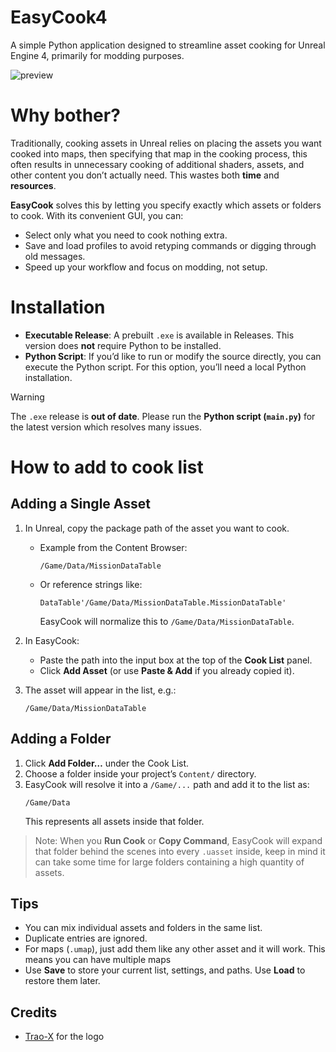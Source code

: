 # EasyCook4
A simple Python application designed to streamline asset cooking for Unreal Engine 4, primarily for modding purposes.

![preview](resources/preview.png)

# Why bother?
Traditionally, cooking assets in Unreal relies on placing the assets you want cooked into maps, then specifying that map in the cooking process, this often results in unnecessary cooking of additional shaders, assets, and other content you don’t actually need. This wastes both **time** and **resources**.

**EasyCook** solves this by letting you specify exactly which assets or folders to cook. With its convenient GUI, you can:
* Select only what you need to cook nothing extra.
* Save and load profiles to avoid retyping commands or digging through old messages.
* Speed up your workflow and focus on modding, not setup.

# Installation
* **Executable Release**: A prebuilt `.exe` is available in Releases. This version does **not** require Python to be installed.
* **Python Script**: If you’d like to run or modify the source directly, you can execute the Python script. For this option, you’ll need a local Python installation.

> [!WARNING]  
> The `.exe` release is **out of date**. Please run the **Python script (`main.py`)** for the latest version which resolves many issues.


# How to add to cook list

## Adding a Single Asset

1. In Unreal, copy the package path of the asset you want to cook.
   * Example from the Content Browser:
     ```
     /Game/Data/MissionDataTable
     ```
   * Or reference strings like:
     ```
     DataTable'/Game/Data/MissionDataTable.MissionDataTable'
     ```
     EasyCook will normalize this to `/Game/Data/MissionDataTable`.

2. In EasyCook:
   * Paste the path into the input box at the top of the **Cook List** panel.
   * Click **Add Asset** (or use **Paste & Add** if you already copied it).

3. The asset will appear in the list, e.g.:
   ```
   /Game/Data/MissionDataTable
   ```

## Adding a Folder

1. Click **Add Folder…** under the Cook List.
2. Choose a folder inside your project’s `Content/` directory.
3. EasyCook will resolve it into a `/Game/...` path and add it to the list as:
   ```
   /Game/Data
   ```
   This represents all assets inside that folder.
> Note: When you **Run Cook** or **Copy Command**, EasyCook will expand that folder behind the scenes into every `.uasset` inside, keep in mind it can take some time for large folders containing a high quantity of assets.

## Tips
* You can mix individual assets and folders in the same list.
* Duplicate entries are ignored.
* For maps (`.umap`), just add them like any other asset and it will work. This means you can have multiple maps
* Use **Save** to store your current list, settings, and paths. Use **Load** to restore them later.

## Credits
- [Trao-X](https://github.com/Trao-X) for the logo 
